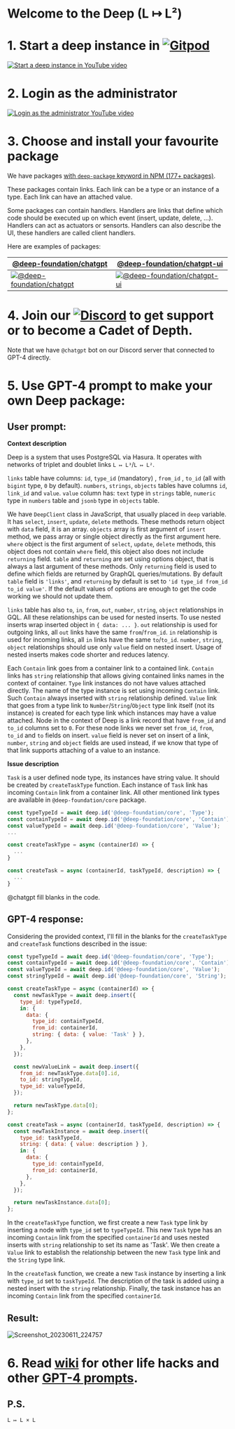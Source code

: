 # Welcome to the Deep (L ↦ L²)

# 1. Start a deep instance in [![Gitpod](https://img.shields.io/badge/Gitpod-ready--to--code-blue?logo=gitpod)](https://gitpod.io/#https://github.com/deep-foundation/dev)

[![Start a deep instance in YouTube video](https://raw.githubusercontent.com/deep-foundation/.github/main/StartDeepInstanceInGitPod.png "Start a deep instance in YouTube video")](https://www.youtube.com/watch?v=MBZZDDASrqo)

# 2. Login as the administrator

[![Login as the administrator YouTube video](https://raw.githubusercontent.com/deep-foundation/.github/main/LoginAsAdministratorUserInDeep.png "Login as the administrator YouTube video")](https://www.youtube.com/watch?v=li8cGen-1Xw)

# 3. Choose and install your favourite package

We have packages [with `deep-package` keyword in NPM (177+ packages)](https://www.npmjs.com/search?q=keywords:deep-package).

These packages contain links. Each link can be a type or an instance of a type. Each link can have an attached value.

Some packages can contain handlers. Handlers are links that define which code should be executed up on which event (insert, update, delete, ...). Handlers can act as actuators or sensorts. Handlers can also describe the UI, these handlers are called client handlers.

Here are examples of packages:

| [@deep-foundation/chatgpt](https://github.com/deep-foundation/chatgpt)  | [@deep-foundation/chatgpt-ui](https://www.npmjs.com/package/@deep-foundation/chatgpt-ui) |
| -------- | ------- |
| [![@deep-foundation/chatgpt](https://raw.githubusercontent.com/deep-foundation/.github/main/TalkingToChatGPTUsingDeepInstance.png "@deep-foundation/chatgpt")](https://youtu.be/DiLJ2tLgMuQ)  | [![@deep-foundation/chatgpt-ui](https://raw.githubusercontent.com/deep-foundation/.github/main/TalkingToChatGPTViaClientHandlerInDeepInstance.png "@deep-foundation/chatgpt-ui")](https://youtu.be/u_iIYp1x598)    |

# 4. Join our [![Discord](https://badgen.net/badge/icon/discord?icon=discord&label&color=purple)](https://discord.gg/deep-foundation) to get support or to become a Cadet of Depth.

Note that we have `@chatgpt` bot on our Discord server that connected to GPT-4 directly.

# 5. Use GPT-4 prompt to make your own Deep package:

## User prompt:

**Context description**

Deep is a system that uses PostgreSQL via Hasura. It operates with networks of triplet and doublet links `L ↦ L³`/`L ↦ L²`.

`links` table have columns: `id`, `type_id` (mandatory) , `from_id` , `to_id` (all with `bigint` type, `0` by default).
`numbers`, `strings`, `objects` tables have columns `id`, `link_id` and `value`. 
`value` column has: `text` type in `strings` table, `numeric` type in `numbers` table and `jsonb` type in `objects` table.

We have `DeepClient` class in JavaScript, that usually placed in `deep` variable. It has `select`, `insert`, `update`, `delete` methods. These methods return object with `data` field, it is an array. `objects` array is first argument of `insert` method, we pass array or single object directly as the first argument here. `where` object is the first argument of `select`, `update`, `delete` methods, this object does not contain `where` field, this object also does not include `returning` field. `table` and `returning` are set using options object, that is always a last argument of these methods. Only `returning` field is used to define which fields are returned by GraphQL queries/mutations. By default `table` field is `'links'`, and `returning` by default is set to `'id type_id from_id to_id value'`.  If the default values of options are enough to get the code working we should not update them. 

`links` table has also `to`, `in`, `from`, `out`, `number`, `string`, `object` relationships in GQL. All these relationships can be used for nested inserts. To use nested inserts wrap inserted object in `{ data: ... }`. `out` relationship is used for outgoing links, all `out` links have the same `from`/`from_id`. `in` relationship is used for incoming links, all `in` links have the same `to`/`to_id`. `number`, `string`, `object` relationships should use only `value` field on nested insert.  Usage of nested inserts makes code shorter and reduces latency.

Each `Contain` link goes from a container link to a contained link. `Contain` links has `string` relationship that allows giving contained links names in the context of container.
`Type` link instances do not have values attached directly. The name of the type instance is set using incoming `Contain` link. Such `Contain` always inserted with `string` relationship defined.
`Value` link that goes from a type link to `Number`/`String`/`Object` type link itself (not its instance) is created for each type link which instances may have a value attached.
Node in the context of Deep is a link record that have `from_id` and `to_id` columns set to `0`. For these node links we never set `from_id`, `from`, `to_id` and `to` fields on insert.
`value` field is never set on insert of a link, `number`, `string` and `object` fields are used instead, if we know that type of that link supports attaching of a value to an instance.

**Issue description**

`Task` is a user defined node type, its instances have string value. It should be created by `createTaskType` function. 
Each instance of `Task` link has incoming `Contain` link from a container link.
All other mentioned link types are available in `@deep-foundation/core` package.

```js
const typeTypeId = await deep.id('@deep-foundation/core', 'Type');
const containTypeId = await deep.id('@deep-foundation/core', 'Contain');
const valueTypeId = await deep.id('@deep-foundation/core', 'Value');
...

const createTaskType = async (containerId) => {
  ...
}

const createTask = async (containerId, taskTypeId, description) => {
  ...
}
```

@chatgpt fill blanks in the code.

## GPT-4 response:

Considering the provided context, I'll fill in the blanks for the `createTaskType` and `createTask` functions described in the issue:

```js
const typeTypeId = await deep.id('@deep-foundation/core', 'Type');
const containTypeId = await deep.id('@deep-foundation/core', 'Contain');
const valueTypeId = await deep.id('@deep-foundation/core', 'Value');
const stringTypeId = await deep.id('@deep-foundation/core', 'String');

const createTaskType = async (containerId) => {
  const newTaskType = await deep.insert({
    type_id: typeTypeId,
    in: {
      data: {
        type_id: containTypeId,
        from_id: containerId,
        string: { data: { value: 'Task' } },
      },
    },
  });

  const newValueLink = await deep.insert({
    from_id: newTaskType.data[0].id,
    to_id: stringTypeId,
    type_id: valueTypeId,
  });

  return newTaskType.data[0];
};

const createTask = async (containerId, taskTypeId, description) => {
  const newTaskInstance = await deep.insert({
    type_id: taskTypeId,
    string: { data: { value: description } },
    in: {
      data: {
        type_id: containTypeId,
        from_id: containerId,
      },
    },
  });

  return newTaskInstance.data[0];
};
```

In the `createTaskType` function, we first create a new `Task` type link by inserting a node with `type_id` set to `typeTypeId`. This new `Task` type has an incoming `Contain` link from the specified `containerId` and uses nested inserts with `string` relationship to set its name as 'Task'. We then create a `Value` link to establish the relationship between the new `Task` type link and the `String` type link.

In the `createTask` function, we create a new `Task` instance by inserting a link with `type_id` set to `taskTypeId`. The description of the task is added using a nested insert with the `string` relationship. Finally, the task instance has an incoming `Contain` link from the specified `containerId`.

## Result:

![Screenshot_20230611_224757](https://github.com/deep-foundation/.github/assets/1431904/b20904ed-d516-41d2-b7e0-df08ee3f2c80)

# 6. Read [wiki](https://github.com/deep-foundation/documentation/wiki) for other life hacks and other [GPT-4 prompts](https://github.com/deep-foundation/documentation/wiki/GPT-4-prompts-to-use-Deep).

## P.S.

```
L ↦ L × L
```
